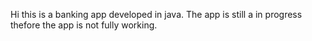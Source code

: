 Hi this is a banking app developed in java. The app is still a in progress thefore the app is not fully working.
